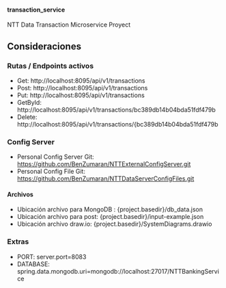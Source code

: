 #### transaction_service
NTT Data Transaction Microservice Proyect

## Consideraciones
### Rutas / Endpoints activos
- Get: http://localhost:8095/api/v1/transactions
- Post: http://localhost:8095/api/v1/transactions
- Put: http://localhost:8095/api/v1/transactions
- GetById: http://localhost:8095/api/v1/transactions/bc389db14b04bda51fdf479b
- Delete: http://localhost:8095/api/v1/transactions/{bc389db14b04bda51fdf479b
### Config Server
- Personal Config Server Git: https://github.com/BenZumaran/NTTExternalConfigServer.git
- Personal Config File Git: https://github.com/BenZumaran/NTTDataServerConfigFiles.git
#### Archivos
- Ubicación archivo para MongoDB : {project.basedir}/db_data.json
- Ubicación archivo para post: {project.basedir}/input-example.json
- Ubicación archivo draw.io: {project.basedir}/SystemDiagrams.drawio
### Extras
- PORT: server.port=8083
- DATABASE: spring.data.mongodb.uri=mongodb://localhost:27017/NTTBankingService